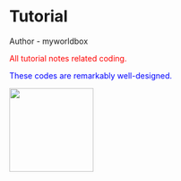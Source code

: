 # Tutorial

Author - myworldbox

<span style="color: red;">All tutorial notes related coding.</span>

<span style="color: blue;">These codes are remarkably well-designed.</span>
                                                                 
<div style="display: flex;">
  <a href="https://github.com/myworldbox">
    <img src="https://myworldbox.github.io/resource/image/portrait/VL_0.jpeg" height="150" width="150">
  </a>
</div>